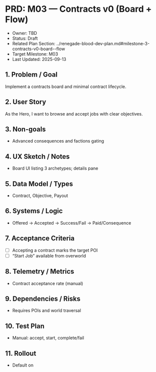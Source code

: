 # PRD: M03 — Contracts v0 (Board + Flow)

- Owner: TBD
- Status: Draft
- Related Plan Section: ../renegade-blood-dev-plan.md#milestone-3-contracts-v0-board--flow
- Target Milestone: M03
- Last Updated: 2025-09-13

## 1. Problem / Goal

Implement a contracts board and minimal contract lifecycle.

## 2. User Story

As the Hero, I want to browse and accept jobs with clear objectives.

## 3. Non-goals

- Advanced consequences and factions gating

## 4. UX Sketch / Notes

- Board UI listing 3 archetypes; details pane

## 5. Data Model / Types

- Contract, Objective, Payout

## 6. Systems / Logic

- Offered → Accepted → Success/Fail → Paid/Consequence

## 7. Acceptance Criteria

- [ ] Accepting a contract marks the target POI
- [ ] “Start Job” available from overworld

## 8. Telemetry / Metrics

- Contract acceptance rate (manual)

## 9. Dependencies / Risks

- Requires POIs and world traversal

## 10. Test Plan

- Manual: accept, start, complete/fail

## 11. Rollout

- Default on
